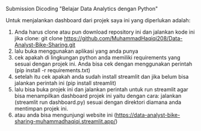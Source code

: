 Submission Dicoding "Belajar Data Analytics dengan Python"

Untuk menjalankan dashboard dari projek saya ini yang diperlukan adalah:
1. Anda harus clone atau pun download repository ini dan jalankan kode ini jika clone: git clone https://github.com/MuhammadHaqiqi208/Data-Analyst-Bike-Sharing.git
2. lalu buka menggunakan aplikasi yang anda punya
3. cek apakah di lingkungan python anda memiliki requirements yang sesuai dengan projek ini. Anda bisa cek dengan menggunakan perintah (pip install -r requirements.txt)
4. setelah itu cek apakah anda sudah install streamlit dan jika belum bisa jalankan perintah ini (pip install streamlit)
5. lalu bisa buka projek ini dan jalankan perintah untuk run streamlit agar bisa menampilkan dashboard projek ini yaitu dengan cara: jalankan (streamlit run dashboard.py) sesuai dengan direktori diamana anda mentimpan projek ini.
6. atau anda bisa mengunjungi website ini (https://data-analyst-bike-sharing-muhammadhaqiqi.streamlit.app/)
